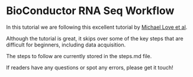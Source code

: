 # BioConductor RNA Seq Workflow

In this tutorial we are following this excellent tutorial by [Michael Love et al](https://www.bioconductor.org/help/course-materials/2019/CSAMA/materials/labs/lab-03-rnaseq/rnaseqGene_CSAMA2019.html?utm_source=perplexity#experimental-data).

Although the tutorial is great, it skips over some of the key steps that are difficult for beginners, including data acquisition.

The steps to follow are currently stored in the steps.md file.

If readers have any questions or spot any errors, please get it touch!
